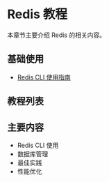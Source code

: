 # Redis 教程

本章节主要介绍 Redis 的相关内容。

## 基础使用
- [Redis CLI 使用指南](./01-redis-cli-guide.md)

## 教程列表

## 主要内容

- Redis CLI 使用
- 数据库管理
- 最佳实践
- 性能优化
